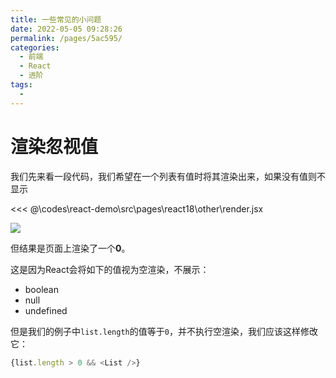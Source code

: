 ```yaml
---
title: 一些常见的小问题
date: 2022-05-05 09:28:26
permalink: /pages/5ac595/
categories:
  - 前端
  - React
  - 进阶
tags:
  - 
---
```


# 渲染忽视值

我们先来看一段代码，我们希望在一个列表有值时将其渲染出来，如果没有值则不显示

<<< @\codes\react-demo\src\pages\react18\other\render.jsx

![](https://linyc.oss-cn-beijing.aliyuncs.com/20220504222526.png)

但结果是页面上渲染了一个**0**。

这是因为React会将如下的值视为空渲染，不展示：
-   boolean
-   null
-   undefined

但是我们的例子中`list.length`的值等于`0`，并不执行空渲染，我们应该这样修改它：
```js
{list.length > 0 && <List />}
```